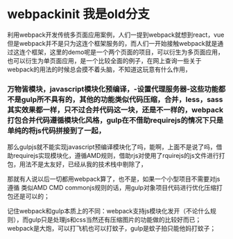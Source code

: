 # webpackinit 我是old分支
利用webpack开发传统多页面应用案例，人们一提到webpack就想到react，vue但是webpack并不是只为这连个框架服务的，而人们一开始接触webpack就是通过这连个框架，这里的demo呢是一个两个页面的项目，可以衍生为多页面应用，也可以衍生为单页面应用，是一个比较全面的例子，在网上查询一些关于webpack的用法的时候总会摸不着头脑，不知道这玩意有什么作用，
### 万物皆模块，javascript模块化预编译，-设置代理服务器-这些功能都不是gulp所不具有的，其他的功能类似代码压缩，合并，less，sass其实效果都一样，只不过合并代码这一块，还是不一样的，webpack打包合并代码遵循模块化风格，gulp在不借助requirejs的情况下只是单纯的将js代码拼接到了一起，

那么gulpjs就不能实现javascript预编译模块化了吗，能啊，上面不是说了吗，借助requirejs实现模块化，遵循AMD规则，借助rjs对使用了rquirejs的js文件进行打包，用法不是太友好，已经从我的技术栈中剔除了，

那就有人说以后一切都用webpack算了，也不是，如果一个小型项目不需要对js遵循 类似AMD CMD commonjs规则的话，用gulp对象项目代码进行优化压缩打包还是可以的；

记住webpack和gulp本质上的不同：webpack支持js模块化发开（不论什么规则），而gulp只是处理js和css当然还有压缩图片的功能做的比较好而已；webpack是大炮，可以打飞机也可以打蚊子，gulp是蚊子拍只能他妈打蚊子；

